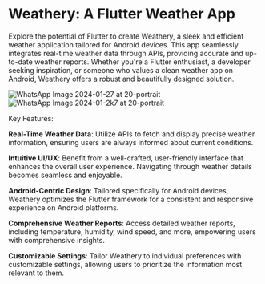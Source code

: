 # Weathery: A Flutter Weather App

Explore the potential of Flutter to create Weathery, a sleek and efficient weather application tailored for Android devices. This app seamlessly integrates real-time weather data through APIs, providing accurate and up-to-date weather reports. Whether you're a Flutter enthusiast, a developer seeking inspiration, or someone who values a clean weather app on Android, Weathery offers a robust and beautifully designed solution.

![WhatsApp Image 2024-01-27 at 20-portrait](https://github.com/Rohit10gt/Weathery/assets/122485591/51bbbadb-e966-486e-b6a8-f9cb043e42f9)
![WhatsApp Image 2024-01-2k7 at 20-portrait](https://github.com/Rohit10gt/Weathery/assets/122485591/2ec8090b-9b3e-400a-8320-2632d922698e)

Key Features:

**Real-Time Weather Data**: Utilize APIs to fetch and display precise weather information, ensuring users are always informed about current conditions.

**Intuitive UI/UX**: Benefit from a well-crafted, user-friendly interface that enhances the overall user experience. Navigating through weather details becomes seamless and enjoyable.

**Android-Centric Design**: Tailored specifically for Android devices, Weathery optimizes the Flutter framework for a consistent and responsive experience on Android platforms.

**Comprehensive Weather Reports**: Access detailed weather reports, including temperature, humidity, wind speed, and more, empowering users with comprehensive insights.

**Customizable Settings**: Tailor Weathery to individual preferences with customizable settings, allowing users to prioritize the information most relevant to them.
